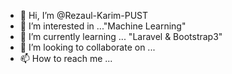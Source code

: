 - 👋 Hi, I’m @Rezaul-Karim-PUST
- 👀 I’m interested in ..."Machine Learning"
- 🌱 I’m currently learning ... "Laravel & Bootstrap3"
- 💞️ I’m looking to collaborate on ...
- 📫 How to reach me ...

<!---
Rezaul-Karim-PUST/Rezaul-Karim-PUST is a ✨ special ✨ repository because its `README.md` (this file) appears on your GitHub profile.
You can click the Preview link to take a look at your changes.
--->
